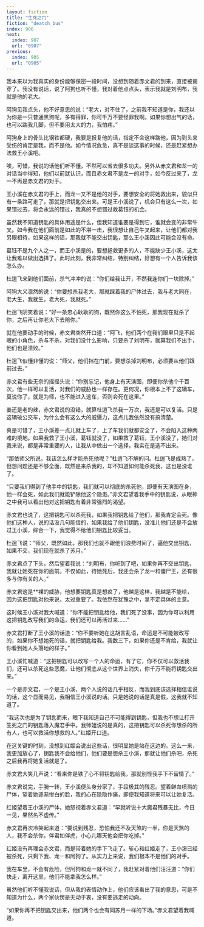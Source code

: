 ```yaml
---
layout: fiction
title: "生死之门"
fiction: "deatch_bus"
index: 906
next:
  index: 907
  url: "0907"
previous:
  index: 905
  url: "0905"
---
```

我本来以为我真实的身份能够保密一段时间，没想到随着赤文君的到来，直接被揭穿了。我没有说话，说了阿狗也听不懂，我对着他点点头，表示我就是刘明布，我就是他的老大。

阿狗见我点头，他不好意思的说：“老大，对不住了，之前我不知道是你，我还以为你是一只普通黑狗呢，多有得罪，你可千万不要怪罪我啊。如果你想出气的话，也可以踹我几脚，但不要用太大的力，我怕疼。”

阿狗身上的骨头比钢铁都硬，我要是报复他的话，指定不会这样踹他，因为到头来受伤的肯定是我，而不是他。如今情况危急，真不是谈这事的时候，还是赶紧想办法救王小溪吧。

唉，可惜，我说的话他们听不懂，不然可以省去很多功夫。另外从赤文君和龙一的对话当中得知，他们以前就认识，而且赤文君不是龙一的对手，如今反过来了，龙一不再是赤文君的对手。

王小溪在赤文君的手上，而龙一又不是他的对手，要想安全的将她救出来，貌似只有一条路可走了，那就是把钥匙交出来。可是王小溪说了，机会只有这么一次，如果错过去，将会永远的错过，我真的不想错过救葛钰的机会。

虽然我不知道钥匙的具体用途是什么，但我知道谁要是得到它，谁就会变的非常牛叉。如今我在他们面前是如此的不堪一击，我很想让自己牛叉起来，让他们都对我另眼相待，如果这样的话，那我就不能交出钥匙，那么王小溪因此可能会没有命。

葛钰不是九个人之一，而王小溪是的，要想拯救更多的人，不能缺少王小溪，这太让我难以做出选择了。此时此刻，我非常纠结，特别纠结，好想有一个人告诉我该怎么办。

杜逍飞来到他们面前，杀气冲冲的说：“你们给我让开，不然我连你们一块除掉。”

阿狗大义凛然的说：“你要想杀我老大，那就踩着我的尸体过去，我与老大同在，老大生，我就生，老大死，我就死。”

杜逍飞阴笑着说：“好一条忠心耿耿的狗，既然你这么不怕死，那我现在就杀了你，之后再让你老大下去陪你。”

就在他要动手的时候，赤文君突然开口道：“阿飞，他们两个在我们眼里只是不起眼的小角色，杀与不杀，对我们没什么影响，只要杀了刘明布，就算我们不出手，他们也是溃败。”

杜逍飞似懂非懂的说：“师父，他们挡在门前，要想杀掉刘明布，必须要从他们跟前过去。”

赤文君有些无奈的摇摇头说：“你别忘记，他身上有天演图，即便你杀他个千百次，他一样可以复活，对我们的威胁也一样存在。更何况，你根本上不了这辆车，莫说你了，就是为师，也不能进入这车，否则会死在这里。”

姜还是老的辣，赤文君说的没错，就算杜逍飞杀我一万次，我还是可以复活。只是这辆破公交车，为什么会有这么大的威慑力，这点儿我依然没有搞清楚。

真是可惜了，王小溪差一点儿就上车了，上了车我们就都安全了，不会陷入这种两难的境地。如果我救了王小溪，葛钰就没了，如果救了葛钰，王小溪没了，她们对我来说，都是非常重要的人，让我从中做出一个选择，我实在是选不出来。

“那依师父所说，我该怎么样才能杀死他呢？”杜逍飞不解的问。杜逍飞是成熟了，但想问题还是不够全面，既然是来杀我的，却不知道如何能杀死我，这也是没谁了。

“只要我们得到了他手中的钥匙，我们就可以彻底的杀死他，即便有天演图在身，他一样会死，如此我们就能铲除他这个隐患。”赤文君望着我手中的钥匙说，从眼神之中我可以看出他对这把钥匙有着非常强烈的渴望。

赤文君也说了，这把钥匙可以杀死我，如果我把钥匙给了他们，那我肯定会死。像他们这种人，说的话没几句能信的，如果我给了他们钥匙，没准儿他们还是不会放过王小溪，综合一下，我觉得不给他们钥匙比较妥当。

杜逍飞说：“师父，既然如此，那我们也就不跟他们浪费时间了，逼他交出钥匙，如果不交，我们现在就杀了苏月。”

赤文君点了下头，然后望着我说：“刘明布，你听到了吧，如果你再不交出钥匙，我就让她死在你的面前。不仅如此，待她死后，我还会杀了龙一和僵尸王，还有很多与你有关的人。”

赤文君这是**裸的威胁，他想要钥匙真是想疯了，他越是这样，我越是不能给，因为这把钥匙对他来说，太过重要了。我依然在犹豫之中，拿不定具体的主意。

这时候王小溪对我大喊道：“你不能把钥匙给他，我们死了没事，因为你可以利用这把钥匙改写我们的命运，我们还可以再活过来……”

赤文君打断了王小溪的话道：“你不要听她在这胡言乱语，命运是不可能被改写的，如果你不想她死的话，就把钥匙给我。我数三下，如果你还是不肯给，我就让你看到她人头落地的样子。”

王小溪忙喊道：“这把钥匙可以改写一个人的命运，有了它，你不仅可以救活我们，还可以杀死这些恶魔，让他们彻底从这个世界上消失，你千万不能将钥匙交出来。”

一个是赤文君，一个是王小溪，两个人说的话几乎相反，而我到底该选择相信谁说的话，这个显而易见，我相信王小溪说的话。只是她说的话是真是假，这我就不知道了。

“我这次也是为了钥匙而来，眼下我知道自己不可能得到钥匙，但我也不想让打开生死之门的钥匙落入魔君手中。我师姐说的是真的，这把钥匙可以杀死你想杀的所有人，也可以救活你想救的人。”红姬开口道。

在这关键的时刻，没想到红姬会说出这些话，很明显她是站在这边的。这么一来，我更加放心了，钥匙我不会给他们，他们要是想杀王小溪，那就让他们杀吧，杀死之后我再将她复活就是了。

赤文君大笑几声说：“看来你是铁了心不将钥匙给我，那就别怪我手下不留情了。”

赤文君说完，手腕一转，王小溪便头身分家了，手段极其的残忍。望着鲜血喷溅的尸体，望着她逐渐惨白的脸，我的心在隐隐作痛，即便我知道将来可以让她复活。

红姬望着王小溪的尸体，她怒视着赤文君道：“早就听说十大魔君残暴无比，今日一见，果然名不虚传。”

赤文君再次冷笑起来道：“要说到残忍，恐怕我还不及天煞的一半，你是天煞的人，我不会杀你，伴君如伴虎，小心儿哪天他会把你吃掉。”

红姬没有再理会赤文君，而是带着她的手下飞走了。斩心和红姬走了，王小溪已经被杀死，只剩下我、龙一和阿狗了。从实力上来说，我们根本不是他们的对手。

我在车里，不会有危险，但阿狗和龙一就不同了，我赶紧对着他们汪汪道：“你们快走，离开这里，他们不能拿我怎么样。”

虽然他们听不懂我说话，但从我的表情动作上，他们应该看出了我的意思，可是不知道为什么，两个家伙愣是无动于衷，没有要逃走的动向。

“如果你再不把钥匙交出来，他们两个也会有同苏月一样的下场。”赤文君望着我喊道。